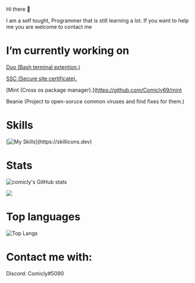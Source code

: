 Hi there 👋

I am a self tought, Programmer that is still learning a lot. If you want to help me you are welcome to contact me

# I’m currently working on

[Duo (Bash terminal extention.)](https://github.com/Comicly69/duo)

[SSC (Secure site certificate).](https://github.com/Comicly69/ssc)

[Mint (Cross os package manager).](https://github.com/Comicly69/mint

Beanie (Project to open-soruce common viruses and find fixes for them.)

# Skills

[![My Skills](https://skillicons.dev/icons?i=js,html,css,python,bash,github,linux,mongodb,)](https://skillicons.dev)

# Stats
![comicly's GitHub stats](https://github-readme-stats.vercel.app/api?username=Comicly69&show_icons=true&count_private=true&theme=react&hide_border=true&bg_color=0D1117)

 <img src="https://github-readme-streak-stats.herokuapp.com/?user=Comicly69&show_icons=true&theme=react&include_all_commit=true&count_private=true&hide_border=true&bg_color=0D1117"/> 

# Top languages
   ![Top Langs](https://github-readme-stats.vercel.app/api/top-langs/?username=Comicly69&layout=compact&show_icons=true&count_private=true&theme=react&hide_border=true&bg_color=0D1117) 

# Contact me with:

Discord: Comicly#5090
